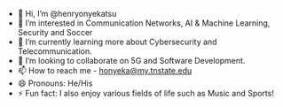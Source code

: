 - 👋 Hi, I’m @henryonyekatsu
- 👀 I’m interested in Communication Networks, AI & Machine Learning, Security and Soccer
- 🌱 I’m currently learning more about Cybersecurity and Telecommunication.
- 💞️ I’m looking to collaborate on 5G and Software Development.
- 📫 How to reach me - honyeka@my.tnstate.edu
- 😄 Pronouns: He/His
- ⚡ Fun fact: I also enjoy various fields of life such as Music and Sports!

<!---
henryonyekatsu/henryonyekatsu is a ✨ special ✨ repository because its `README.md` (this file) appears on your GitHub profile.
You can click the Preview link to take a look at your changes.
--->
